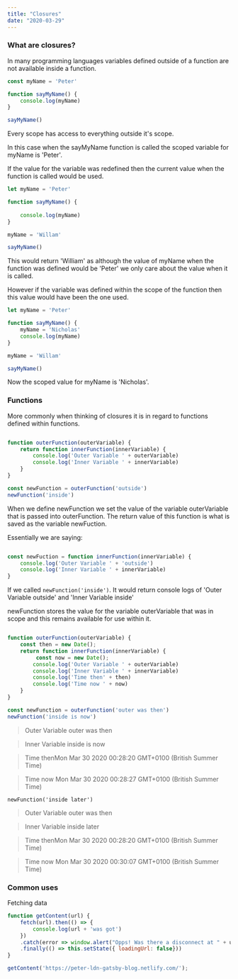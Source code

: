 ```yaml
---
title: "Closures"
date: "2020-03-29"
---
```

### What are closures?

In many programming languages variables defined outside of a function are not available inside a function. 

```js
const myName = 'Peter'

function sayMyName() {
    console.log(myName)
}

sayMyName()
```

Every scope has access to everything outside it's scope. 

In this case when the sayMyName function is called the scoped variable for myName is 'Peter'. 

If the value for the variable was redefined then the current value when the function is called would be used. 

```js
let myName = 'Peter'

function sayMyName() {
   
    console.log(myName)
}

myName = 'Willam'

sayMyName()
```

This would return 'William' as although the value of myName when the function was defined would be 'Peter' we only care about the value when it is called. 

However if the variable was defined within the scope of the function then this value would have been the one used. 


```js
let myName = 'Peter'

function sayMyName() {
    myName = 'Nicholas'
    console.log(myName)
}

myName = 'Willam'

sayMyName()
```

Now the scoped value for myName is 'Nicholas'. 

### Functions

More commonly when thinking of closures it is in regard to functions defined within functions. 

```js

function outerFunction(outerVariable) {
    return function innerFunction(innerVariable) {
        console.log('Outer Variable ' + outerVariable)
        console.log('Inner Variable ' + innerVariable)
    }
}

const newFunction = outerFunction('outside')
newFunction('inside')

```

When we define newFunction we set the value of the variable outerVariable that is passed into outerFunction. The return value of this function is what is saved as the variable newFuction. 

Essentially we are saying: 

```js

const newFuction = function innerFunction(innerVariable) {
    console.log('Outer Variable ' + 'outside')
    console.log('Inner Variable ' + innerVariable)
}

```

If we called `newFunction('inside')`. It would return console logs of 'Outer Variable outside' and 'Inner Variable inside'

newFunction stores the value for the variable outerVariable that was in scope and this remains available for use within it. 


```js

function outerFunction(outerVariable) {
    const then = new Date();
    return function innerFunction(innerVariable) {
         const now = new Date();
        console.log('Outer Variable ' + outerVariable)
        console.log('Inner Variable ' + innerVariable)
        console.log('Time then' + then)
        console.log('Time now ' + now)
    }
}

const newFunction = outerFunction('outer was then')
newFunction('inside is now')

```

>Outer Variable outer was then

> Inner Variable inside is now

> Time thenMon Mar 30 2020 00:28:20 GMT+0100 (British Summer Time)

> Time now Mon Mar 30 2020 00:28:27 GMT+0100 (British Summer Time)

```
newFunction('inside later')
```

> Outer Variable outer was then

> Inner Variable inside later

> Time thenMon Mar 30 2020 00:28:20 GMT+0100 (British Summer Time)

> Time now Mon Mar 30 2020 00:30:07 GMT+0100 (British Summer Time)

### Common uses

Fetching data

```js
function getContent(url) {
    fetch(url).then(() => {
        console.log(url + 'was got')
    })
    .catch(error => window.alert("Opps! Was there a disconnect at " + url + "?"))
    .finally(() => this.setState({ loadingUrl: false}))
}

getContent('https://peter-ldn-gatsby-blog.netlify.com/');
```

